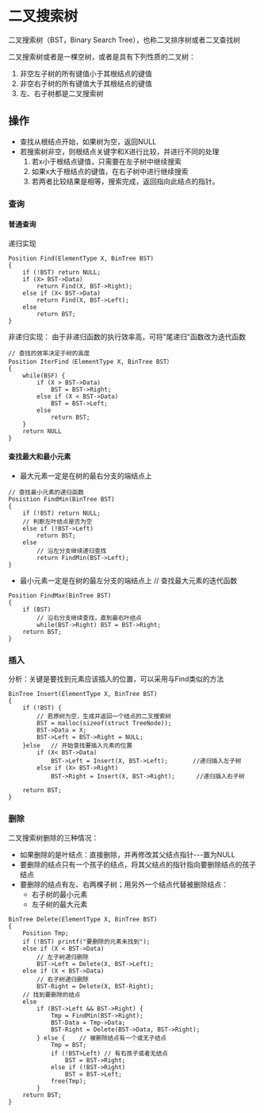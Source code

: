 # 二叉搜索树
二叉搜索树（BST，Binary Search Tree），也称二叉排序树或者二叉查找树

二叉搜索树或者是一棵空树，或者是具有下列性质的二叉树：
1. 非空左子树的所有键值小于其根结点的键值
2. 非空右子树的所有键值大于其根结点的键值
3. 左、右子树都是二叉搜索树

## 操作
* 查找从根结点开始，如果树为空，返回NULL
* 若搜索树非空，则根结点关键字和X进行比较，并进行不同的处理
    1. 若x小于根结点键值，只需要在左子树中继续搜索
    2. 如果x大于根结点的键值，在右子树中进行继续搜索
    3. 若两者比较结果是相等，搜索完成，返回指向此结点的指针。

### 查询
#### 普通查询
递归实现
```
Position Find(ElementType X, BinTree BST)
{
    if (!BST) return NULL;
    if (X> BST->Data)
        return Find(X, BST->Right);
    else if (X< BST->Data)
        return Find(X, BST->Left);
    else
        return BST;
}
```

非递归实现：
由于非递归函数的执行效率高，可将"尾递归"函数改为迭代函数
```
// 查找的效率决定于树的高度
Position IterFind（ElementType X, BinTree BST）
{
    while(BSF) {
        if (X > BST->Data)
            BST = BST->Right;
        else if (X < BST->Data)
            BST = BST->Left;
        else
            return BST;
    }
    return NULL
}
```

#### 查找最大和最小元素
* 最大元素一定是在树的最右分支的端结点上
```
// 查找最小元素的递归函数
Posistion FindMin(BinTree BST)
{
    if (!BST) return NULL;
    // 判断左叶结点是否为空
    else if (!BST->Left)
        return BST;
    else
        // 沿左分支继续递归查找
        return FindMin(BST->Left);
}
```
* 最小元素一定是在树的最左分支的端结点上
// 查找最大元素的迭代函数
```
Position FindMax(BinTree BST)
{
    if (BST)
        // 沿右分支继续查找，直到最右叶结点
        while(BST->Right) BST = BST->Right;
    return BST;
}
```

### 插入
分析：关键是要找到元素应该插入的位置，可以采用与Find类似的方法
```
BinTree Insert(ElementType X, BinTree BST)
{
    if (!BST) {
        // 若原树为空，生成并返回一个结点的二叉搜索树
        BST = malloc(sizeof(struct TreeNode));
        BST->Data = X;
        BST->Left = BST->Right = NULL;
    }else   // 开始查找要插入元素的位置
        if (X< BST->Data)
            BST->Left = Insert(X, BST->Left);       //递归插入左子树
        else if (X> BST->Right)
            BST->Right = Insert(X, BST->Right);      //递归插入右子树
    
    return BST;
}
```

### 删除
二叉搜索树删除的三种情况：
* 如果删除的是叶结点：直接删除，并再修改其父结点指针---置为NULL
* 要删除的结点只有一个孩子的结点，将其父结点的指针指向要删除结点的孩子结点
* 要删除的结点有左、右两棵子树；用另外一个结点代替被删除结点：
    * 右子树的最小元素
    * 左子树的最大元素

```
BinTree Delete(ElementType X, BinTree BST)
{
    Position Tmp;
    if (!BST) printf("要删除的元素未找到");
    else if (X < BST->Data)
        // 左子树递归删除
        BST->Left = Delete(X, BST->Left);
    else if (X < BST->Data)
        // 右子树递归删除
        BST-Right = Delete(X, BST-Right);
    // 找到要删除的结点
    else 
        if (BST->Left && BST->Right) {
            Tmp = FindMin(BST->Right);
            BST-Data = Tmp->Data;
            BST-Right = Delete(BST->Data, BST->Right);
        } else {    // 被删除结点有一个或无子结点
            Tmp = BST;
            if (!BST>Left) // 有右孩子或者无结点
                BST = BST->Right;
            else if (!BST->Right)
                BST = BST->Left;
            free(Tmp);
        }
    return BST;
}
```